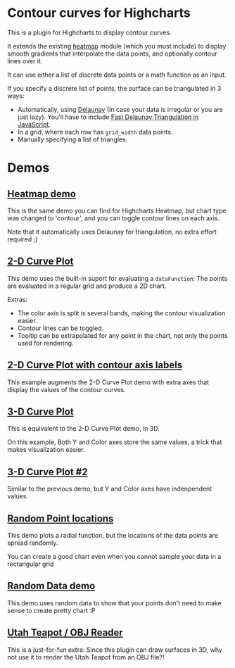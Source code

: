 Contour curves for Highcharts
=============================

This is a plugin for Highcharts to display contour curves.

It extends the existing [heatmap](http://www.highcharts.com/maps/demo/heatmap) module (which you must include) to display smooth gradients that interpolate the data points, and optionally contour lines over it.

It can use either a list of discrete data points or a math function as an input.

If you specify a discrete list of points, the surface can be triangulated in 3 ways:
- Automatically, using [Delaunay](http://en.wikipedia.org/wiki/Delaunay_triangulation) (In case your data is irregular or you are just lazy). You'll have to include [Fast Delaunay Triangulation in JavaScript](https://github.com/ironwallaby/delaunay).
- In a grid, where each row has `grid_width` data points.
- Manually specifying a list of triangles.



Demos
=====
[Heatmap demo](https://jsfiddle.net/a4uxsy7L/)
--------------------

This is the same demo you can find for Highcharts Heatmap, but chart type was changed to 'contour', and you can toggle contour lines on each axis.

Note that it automatically uses Delaunay for triangulation, no extra effort required ;)


[2-D Curve Plot](https://jsfiddle.net/x3ejvu0L/)
------------------------
This demo uses the built-in suport for evaluating a `dataFunction`: The points are evaluated in a regular grid and produce a 2D chart.

Extras:
- The color axis is split is several bands, making the contour visualization easier.
- Contour lines can be toggled.
- Tooltip can be extrapolated for any point in the chart, not only the points used for rendering.


[2-D Curve Plot with contour axis labels](https://jsfiddle.net/yjh9n6vk/)
------------------------
This example augments the 2-D Curve Plot demo with extra axes that display the values of the contour curves.


[3-D Curve Plot](https://jsfiddle.net/k3j9tzLv/)
--------------------
This is equivalent to the 2-D Curve Plot demo, in 3D.

On this example, Both Y and Color axes store the same values, a trick that makes visualization easier.


[3-D Curve Plot #2](https://jsfiddle.net/ks2pa1oq/)
--------------------
Similar to the previous demo, but Y and Color axes have indenpendent values.


[Random Point locations](https://jsfiddle.net/9nxgswLd/)
------------------------
This demo plots a radial function, but the locations of the data points are spread randomly.

You can create a good chart even when you cannot sample your data in a rectangular grid


[Random Data demo](https://jsfiddle.net/5jk3s4x1/)
--------------------
This demo uses random data to show that your points don't need to make sense to create pretty chart :P


[Utah Teapot / OBJ Reader](https://jsfiddle.net/9kkx26ev/)
--------------------
This is a just-for-fun extra: Since this plugin can draw surfaces in 3D, why not use it to render the Utah Teapot from an OBJ file?!
